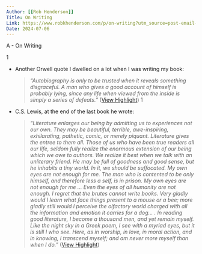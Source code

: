 ```yaml
---
Author: [[Rob Henderson]]
Title: On Writing
Link: https://www.robkhenderson.com/p/on-writing?utm_source=post-email-title&publication_id=800237&post_id=141594522&utm_campaign=email-post-title&isFreemail=true&r=3jw8b&utm_medium=email
Date: 2024-07-06
---
```

A - On Writing

1
- Another Orwell quote I dwelled on a lot when I was writing my book:
  > *“Autobiography is only to be trusted when it reveals something disgraceful. A man who gives a good account of himself is probably lying, since any life when viewed from the inside is simply a series of defeats.”* ([View Highlight](https://read.readwise.io/read/01hpqkmttrp7hb2hwf63bxn2qd))
1
- C.S. Lewis, at the end of the last book he wrote:
  > *“Literature enlarges our being by admitting us to experiences not our own. They may be beautiful, terrible, awe-inspiring, exhilarating, pathetic, comic, or merely piquant. Literature gives the entree to them all. Those of us who have been true readers all our life, seldom fully realize the enormous extension of our being which we owe to authors. We realize it best when we talk with an unliterary friend. He may be full of goodness and good sense, but he inhabits a tiny world. In it, we should be suffocated. My own eyes are not enough for me. The man who is contented to be only himself, and therefore less a self, is in prison. My own eyes are not enough for me ... Even the eyes of all humanity are not enough. I regret that the brutes cannot write books. Very gladly would I learn what face things present to a mouse or a bee; more gladly still would I perceive the olfactory world charged with all the information and emotion it carries for a dog... . In reading good literature, I become a thousand men, and yet remain myself. Like the night sky in a Greek poem, I see with a myriad eyes, but it is still I who see. Here, as in worship, in love, in moral action, and in knowing, I transcend myself; and am never more myself than when I do.”* ([View Highlight](https://read.readwise.io/read/01hpqkq50n1ghyd7n2wtqk2gq1))
